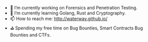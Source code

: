 - 🔭 I’m currently working on Forensics and Penetration Testing.
- 🌱 I’m currently learning Golang, Rust and Cryptography.
- 📫 How to reach me: http://waterway.github.io/
- ⛳ Spending my free time on Bug Bounties, Smart Contracts Bug Bounties and CTFs.

